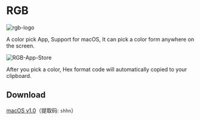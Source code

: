 # RGB
![rgb-logo](https://user-images.githubusercontent.com/1193966/72965935-8cb3d180-3df8-11ea-8551-bf9be0e36a3a.png)

A color pick App, Support for macOS, It can pick a color form anywhere on the screen.

![RGB-App-Store](https://user-images.githubusercontent.com/1193966/72804897-90c2e080-3c8c-11ea-88e7-b124a1be9fe7.png)

After you pick a color, Hex format code will automatically copied to your clipboard.


## Download
[macOS v1.0](https://pan.baidu.com/s/1g4fX-qiUi27xaMZa5093Rw])（提取码: `shhn`）